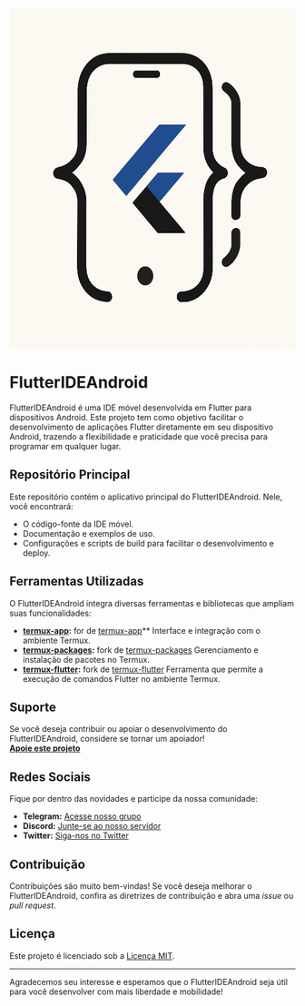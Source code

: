 <img src="https://raw.githubusercontent.com/FlutterIDEAndroid/.github/refs/heads/main/profile/45310d81-82fc-42cc-9089-88382d850e66%20(1).png" alt="Texto Alternativo" width="600" height="600" />


# FlutterIDEAndroid

FlutterIDEAndroid é uma IDE móvel desenvolvida em Flutter para dispositivos Android. Este projeto tem como objetivo facilitar o desenvolvimento de aplicações Flutter diretamente em seu dispositivo Android, trazendo a flexibilidade e praticidade que você precisa para programar em qualquer lugar.

## Repositório Principal

Este repositório contém o aplicativo principal do FlutterIDEAndroid. Nele, você encontrará:
- O código-fonte da IDE móvel.
- Documentação e exemplos de uso.
- Configurações e scripts de build para facilitar o desenvolvimento e deploy.

## Ferramentas Utilizadas

O FlutterIDEAndroid integra diversas ferramentas e bibliotecas que ampliam suas funcionalidades:

- **[termux-app](https://github.com/FlutterIDEAndroid/termux-app):** for de [termux-app](https://github.com/termux/termux-app)** Interface e integração com o ambiente Termux.
- **[termux-packages](https://github.com/FlutterIDEAndroid/termux-packages):** fork de [termux-packages](https://github.com/termux/termux-packages) Gerenciamento e instalação de pacotes no Termux.
- **[termux-flutter](https://github.com/mumumusuc/termux-flutter):** fork de [termux-flutter](https://github.com/mumumusuc/termux-flutter) Ferramenta que permite a execução de comandos Flutter no ambiente Termux.

## Suporte

Se você deseja contribuir ou apoiar o desenvolvimento do FlutterIDEAndroid, considere se tornar um apoiador!  
[**Apoie este projeto**](https://link-para-apoiadores.com)

## Redes Sociais

Fique por dentro das novidades e participe da nossa comunidade:

- **Telegram:** [Acesse nosso grupo](https://t.me/seu_grupo_telegram)
- **Discord:** [Junte-se ao nosso servidor](https://discord.gg/seu_convite)
- **Twitter:** [Siga-nos no Twitter](https://twitter.com/seu_perfil)

## Contribuição

Contribuições são muito bem-vindas! Se você deseja melhorar o FlutterIDEAndroid, confira as diretrizes de contribuição e abra uma _issue_ ou _pull request_.

## Licença

Este projeto é licenciado sob a [Licença MIT](LICENSE).

---

Agradecemos seu interesse e esperamos que o FlutterIDEAndroid seja útil para você desenvolver com mais liberdade e mobilidade!
